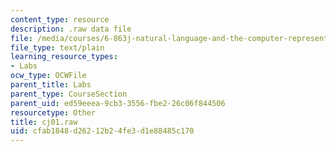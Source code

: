 ```yaml
---
content_type: resource
description: .raw data file
file: /media/courses/6-863j-natural-language-and-the-computer-representation-of-knowledge-spring-2003/cfab1848d26212b24fe3d1e88485c170_cj01.raw
file_type: text/plain
learning_resource_types:
- Labs
ocw_type: OCWFile
parent_title: Labs
parent_type: CourseSection
parent_uid: ed59eeea-9cb3-3556-fbe2-26c06f844506
resourcetype: Other
title: cj01.raw
uid: cfab1848-d262-12b2-4fe3-d1e88485c170
---
```

